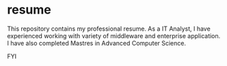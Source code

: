 # resume
This repository contains my professional resume. As a IT Analyst, I have experienced working with variety of middleware and enterprise application. I have also completed Mastres in Advanced Computer Science.

FYI